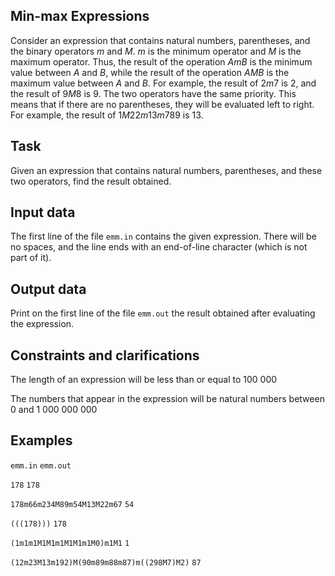 ## Min-max Expressions

Consider an expression that contains natural numbers, parentheses, and the binary operators $m$ and $M$. $m$ is the minimum operator and $M$ is the maximum operator. Thus, the result of the operation $A m B$ is the minimum value between $A$ and $B$, while the result of the operation $A M B$ is the maximum value between $A$ and $B$. For example, the result of $2m7$ is $2$, and the result of $9M8$ is $9$. The two operators have the same priority. This means that if there are no parentheses, they will be evaluated left to right. For example, the result of $1M22m13m789$ is $13$.

## Task

Given an expression that contains natural numbers, parentheses, and these two operators, find the result obtained.

## Input data

The first line of the file `emm.in` contains the given expression. There will be no spaces, and the line ends with an end-of-line character (which is not part of it).

## Output data

Print on the first line of the file `emm.out` the result obtained after evaluating the expression.

## Constraints and clarifications

The length of an expression will be less than or equal to $100\ 000$

The numbers that appear in the expression will be natural numbers between $0$ and $1\ 000\ 000\ 000$

## Examples

`emm.in` `emm.out`

`178` `178`

`178m66m234M89m54M13M22m67` `54`

`(((178)))` `178`

`(1m1m1M1M1m1M1M1m1M0)m1M1` `1`

`(12m23M13m192)M(90m89m88m87)m((298M7)M2)` `87`